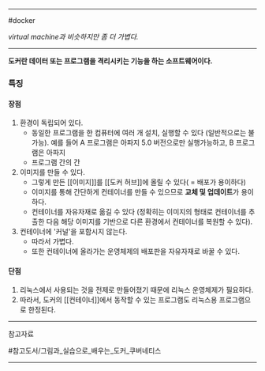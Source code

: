 
---

#docker

*virtual machine과 비슷하지만 좀 더 가볍다.*

---

**도커란 데이터 또는 프로그램을 격리시키는 기능을 하는 소프트웨어이다.**

### 특징

#### 장점

1. 환경이 독립되어 있다.
	- 동일한 프로그램을 한 컴퓨터에 여러 개 설치, 실행할 수 있다 (일반적으로는 불가능). 예를 들어 A 프로그램은 아파지 5.0 버전으로만 실행가능하고, B 프로그램은 아파지
	- 프로그램 간의 간
1. 이미지를 만들 수 있다.
	- 그렇게 만든 [[이미지]]를 [[도커 허브]]에 올릴 수 있다( = 배포가 용이하다)
	- 이미지를 통해 간단하게 컨테이너를 만들 수 있으므로 **교체 및 업데이트**가 용이하다.
	- 컨테이너를 자유자재로 옮길 수 있다 (정확히는 이미지의 형태로 컨테이너를 추출한 다음 해당 이미지를 기반으로 다른 환경에서 컨테이너를 복원할 수 있다).
2. 컨테이너에 '커널'을 포함시지 않는다.
	- 따라서 가볍다.
	- 또한 컨테이너에 올라가는 운영체제의 배포판을 자유자재로 바꿀 수 있다.


#### 단점

1. 리눅스에서 사용되는 것을 전제로 만들어졌기 때문에 리눅스 운영체제가 필요하다.
2. 따라서, 도커의 [[컨테이너]]에서 동작할 수 있는 프로그램도 리눅스용 프로그램으로 한정된다.


---

참고자료

#참고도서/그림과_실습으로_배우는_도커_쿠버네티스 

---